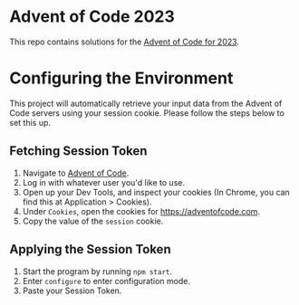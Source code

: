 # Advent of Code 2023
This repo contains solutions for the [Advent of Code for 2023](https://adventofcode.com/2023).

# Configuring the Environment
This project will automatically retrieve your input data from the Advent of Code servers using your session cookie. Please follow the steps below to set this up.

## Fetching Session Token
1. Navigate to [Advent of Code](https://adventofcode.com/2023).
2. Log in with whatever user you'd like to use.
3. Open up your Dev Tools, and inspect your cookies (In Chrome, you can find this at Application > Cookies).
4. Under `Cookies`, open the cookies for https://adventofcode.com.
5. Copy the value of the `session` cookie.

## Applying the Session Token
1. Start the program by running `npm start`.
2. Enter `configure` to enter configuration mode.
3. Paste your Session Token.